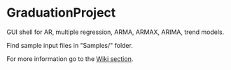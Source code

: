 # GraduationProject
GUI shell for AR, multiple regression, ARMA, ARMAX, ARIMA, trend models.

Find sample input files in "Samples/" folder.

For more information go to the [Wiki section](../../wiki).

